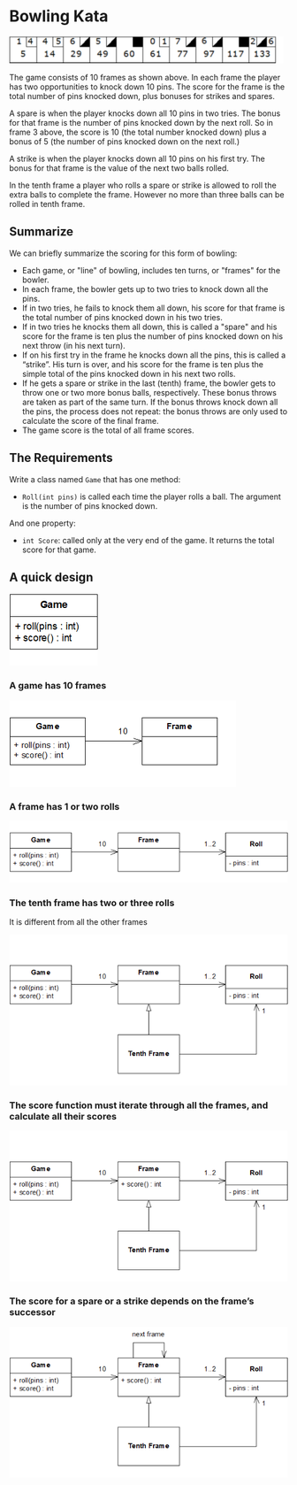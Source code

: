 # Bowling Kata

![bowling score](img/bowling.png)

The game consists of 10 frames as shown above. In each frame the player has two opportunities to knock down 10 pins. The score for the frame is the total number of pins knocked down, plus bonuses for strikes and spares.

A spare is when the player knocks down all 10 pins in two tries. The bonus for that frame is the number of pins knocked down by the next roll.  So in frame 3 above, the score is 10 (the total number knocked down) plus a bonus of 5 (the number of pins knocked down on the next roll.)

A strike is when the player knocks down all 10 pins on his first try. The bonus for that frame is the value of the next two balls rolled.

In the tenth frame a player who rolls a spare or strike is allowed to roll the extra balls to complete the frame. However no more than three balls can be rolled in tenth frame.

## Summarize

We can briefly summarize the scoring for this form of bowling:

- Each game, or "line" of bowling, includes ten turns, or "frames" for the bowler.
- In each frame, the bowler gets up to two tries to knock down all the pins.
- If in two tries, he fails to knock them all down, his score for that frame is the total number of pins knocked down in his two tries.
- If in two tries he knocks them all down, this is called a "spare" and his score for the frame is ten plus the number of pins knocked down on his next throw (in his next turn).
- If on his first try in the frame he knocks down all the pins, this is called a “strike”. His turn is over, and his score for the frame is ten plus the simple total of the pins knocked down in his next two rolls.
- If he gets a spare or strike in the last (tenth) frame, the bowler gets to throw one or two more bonus balls, respectively. These bonus throws are taken as part of the same turn. If the bonus throws knock down all the pins, the process does not repeat: the bonus throws are only used to calculate the score of the final frame.
- The game score is the total of all frame scores.

## The Requirements

Write a class named `Game` that has one method:

- `Roll(int pins)` is called each time the player rolls a ball. The argument is the number of pins knocked down.

And one property:

- `int Score`: called only at the very end of the game. It returns the total score for that game.


## A quick design

![Game Class](img/game-class.png)

### A game has 10 frames

![10 frames](img/10-frames.png)

### A frame has 1 or two rolls

![10 frames](img/1-2-rolls.png)

### The tenth frame has two or three rolls

It is different from all the other frames

![Tenth frames](img/tenth-frame.png)

### The score function must iterate through all the frames, and calculate all their scores

![Score](img/score.png)

### The score for a spare or a strike depends on the frame’s successor

![Score in Frame](img/score-frame.png)